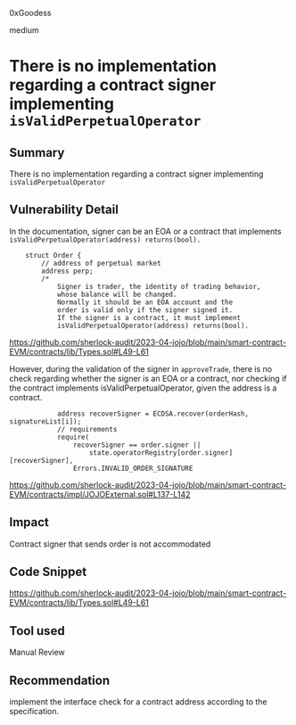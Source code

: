 0xGoodess

medium

# There is no implementation regarding a contract signer implementing `isValidPerpetualOperator`

## Summary
There is no implementation regarding a contract signer implementing `isValidPerpetualOperator`

## Vulnerability Detail
In the documentation, signer can be an EOA or a contract that implements `isValidPerpetualOperator(address) returns(bool).`

```solidity
    struct Order {
        // address of perpetual market
        address perp;
        /*
            Signer is trader, the identity of trading behavior,
            whose balance will be changed.
            Normally it should be an EOA account and the 
            order is valid only if the signer signed it.
            If the signer is a contract, it must implement
            isValidPerpetualOperator(address) returns(bool).
```

https://github.com/sherlock-audit/2023-04-jojo/blob/main/smart-contract-EVM/contracts/lib/Types.sol#L49-L61

However, during the validation of the signer in `approveTrade`, there is no check regarding whether the signer is an EOA or a contract, nor checking if the contract implements isValidPerpetualOperator,  given the address is a contract.

```solidity
            address recoverSigner = ECDSA.recover(orderHash, signatureList[i]);
            // requirements
            require(
                recoverSigner == order.signer ||
                    state.operatorRegistry[order.signer][recoverSigner],
                Errors.INVALID_ORDER_SIGNATURE
```
https://github.com/sherlock-audit/2023-04-jojo/blob/main/smart-contract-EVM/contracts/impl/JOJOExternal.sol#L137-L142

## Impact
Contract signer that sends order is not accommodated 

## Code Snippet
https://github.com/sherlock-audit/2023-04-jojo/blob/main/smart-contract-EVM/contracts/lib/Types.sol#L49-L61

## Tool used

Manual Review

## Recommendation
implement the interface check for a contract address according to the specification.